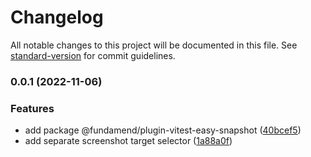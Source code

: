 # Changelog

All notable changes to this project will be documented in this file. See [standard-version](https://github.com/conventional-changelog/standard-version) for commit guidelines.

### 0.0.1 (2022-11-06)


### Features

* add package @fundamend/plugin-vitest-easy-snapshot ([40bcef5](https://github.com/fundamend/fundamend/commit/40bcef5393866a4e3b058fd5f593357be6cd3d2a))
* add separate screenshot target selector ([1a88a0f](https://github.com/fundamend/fundamend/commit/1a88a0f7f057e242c9545fdd9e2f13814f14726d))
